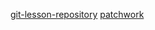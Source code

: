 [git-lesson-repository](https://github.com/EnikoKancsar/git-lesson-repository)
[patchwork](https://github.com/EnikoKancsar/patchwork)
